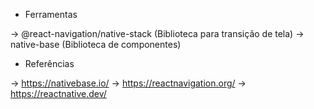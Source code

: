 * Ferramentas

-> @react-navigation/native-stack (Biblioteca para transição de tela)
-> native-base (Biblioteca de componentes)

* Referências

-> https://nativebase.io/
-> https://reactnavigation.org/
-> https://reactnative.dev/